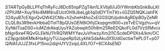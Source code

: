 $START$pGyBLLPFqThRyFcJ8Dc65npPZgT4m1LXVbj6/iJ0iYWmbKbSnk8uLKlrZPlUIM+Xuy1Ho4M8NruEUctOH9JbeLgb1q0dDYTmTKt+iiGZQ5NQKJahFK324yuB7cEXgvQvQW42CMs+h2uheH4hoZxEGGSQtUpdm4gRDpB0yZeNRCLQL8s3R9evkHbbaDTolT8pQUsOEN9iOIhjCkopgmi900+zeTvECVgzhu+qVXyNkITxaDS0+luMZdrAkqUyuYAZobwph50h8m25ReEDQkoFL0d7VzSfMvcxbNgr8xwFRQvGLEkNJ11rRQ1WMYYavJuVhwzyXm2l1CScdeDP0Xs4/km/OCx23pgcbbKMk4Ha4g/yTUJupeRpSzLykhkSdaAkuSf3UdGsctiwTePL0T+p07QiNA1JUJZ3fxLP15no2dqhUYV2xipL4XLfO7+6CX4s$END$